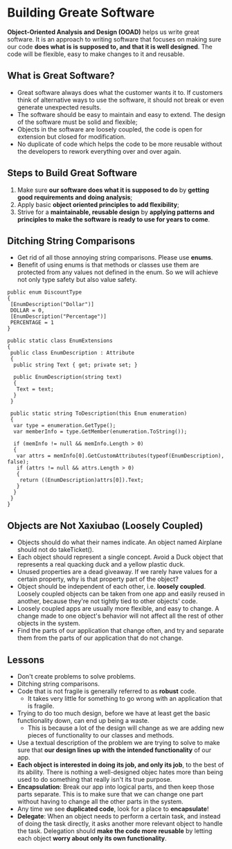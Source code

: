 # Building Greate Software
**Object-Oriented Analysis and Design (OOAD)** helps us write great software. It is an approach to writing software that focuses on making sure our code **does what is is supposed to, and that it is well designed**. The code will be flexible, easy to make changes to it and reusable.

## What is Great Software?
 - Great software always does what the customer wants it to. If customers think of alternative ways to use the software, it should not break or even generate unexpected results.
 - The software should be easy to maintain and easy to extend. The design of the software must be solid and flexible;
 - Objects in the software are loosely coupled, the code is open for extension but closed for modification.
 - No duplicate of code which helps the code to be more reusable without the developers to rework everything over and over again.
 
## Steps to Build Great Software
 1. Make sure **our software does what it is supposed to do** by **getting good requirements and doing analysis**;
 2. Apply basic **object oriented principles to add flexibility**;
 3. Strive for a **maintainable, reusable design** by **applying patterns and principles to make the software is ready to use for years to come**.
 
## Ditching String Comparisons
 - Get rid of all those annoying string comparisons. Please use **enums**.
 - Benefit of using enums is that methods or classes use them are protected from any values not defined in the enum. So we will achieve not only type safety but also value safety.
 
```
public enum DiscountType
{
 [EnumDescription("Dollar")]
 DOLLAR = 0,
 [EnumDescription("Percentage")]
 PERCENTAGE = 1
}
```

```
public static class EnumExtensions
{
 public class EnumDescription : Attribute
 {
  public string Text { get; private set; }
  
  public EnumDescription(string text)
  {
   Text = text;
  }
 }
 
 public static string ToDescription(this Enum enumeration)
 {
  var type = enumeration.GetType();
  var memberInfo = type.GetMember(enumeration.ToString());
  
  if (memInfo != null && memInfo.Length > 0)
  {
   var attrs = memInfo[0].GetCustomAttributes(typeof(EnumDescription), false);
   if (attrs != null && attrs.Length > 0)
   {
    return ((EnumDescription)attrs[0]).Text;
   }
  }
 }
}
```
 
## Objects are Not Xaxiubao (Loosely Coupled)
 - Objects should do what their names indicate. An object named Airplane should not do takeTicket().
 - Each object should represent a single concept. Avoid a Duck object that represents a real quacking duck and a yellow plastic duck.
 - Unused properties are a dead giveaway. If we rarely have values for a certain property, why is that property part of the object?
 - Object should be independent of each other, i.e. **loosely coupled**. Loosely coupled objects can be taken from one app and easily reused in another, because they're not tightly tied to other objects' code.
 - Loosely coupled apps are usually more flexible, and easy to change. A change made to one object's behavior will not affect all the rest of other objects in the system.
 - Find the parts of our application that change often, and try and separate them from the parts of our application that do not change.
 
## Lessons
 - Don't create problems to solve problems.
 - Ditching string comparisons.
 - Code that is not fragile is generally referred to as **robust** code.
   - It takes very little for something to go wrong with an application that is fragile.
 - Trying to do too much design, before we have at least get the basic functionality down, can end up being a waste.
   - This is because a lot of the design will change as we are adding new pieces of functionality to our classes and methods.
 - Use a textual description of the problem we are trying to solve to make sure that **our design lines up with the intended functionality** of our app.
 - **Each object is interested in doing its job, and only its job**, to the best of its ability. There is nothing a well-designed objec hates more than being used to do something that really isn't its true purpose.
 - **Encapsulation**: Break our app into logical parts, and then keep those parts separate. This is to make sure that we can change one part without having to change all the other parts in the system.
 - Any time we see **duplicated code**, look for a place to **encapsulate**!
 - **Delegate**: When an object needs to perform a certain task, and instead of doing the task directly, it asks another more relevant object to handle the task. Delegation should **make the code more reusable** by letting each object **worry about only its own functionality**.
